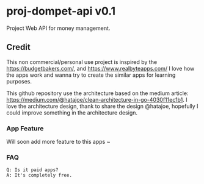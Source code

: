 # proj-dompet-api v0.1
Project Web API for money management.

## Credit

This non commercial/personal use project is inspired by the https://budgetbakers.com/, and https://www.realbyteapps.com/ 
I love how the apps work and wanna try to create the similar apps for learning purposes. 

This github repository use the architecture based on the medium article: https://medium.com/@hatajoe/clean-architecture-in-go-4030f11ec1b1. 
I love the architecture design, thank to share the design @hatajoe, hopefully I could improve something in the architecture design.

### App Feature

Will soon add more feature to this apps ~

### FAQ

```
Q: Is it paid apps?
A: It's completely free.
```
